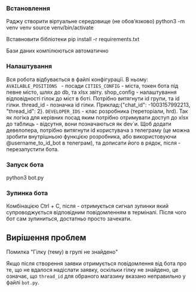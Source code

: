 ### Встановлення

Раджу створити віртуальне середовище (не обовʼязково)
python3 -m venv venv
source venv/bin/activate 

Вставновити бібліотеки
pip install -r requirements.txt

Бази даних компілюються автоматично

### Налаштування 
Вся робота відбувається в файлі конфігурації. В ньому: 
``AVAILABLE_POSITIONS `` - посади
`` CITIES_CONFIG `` - міста, токен бота під певне місто, шлях до db, та xlsx звіту. shop_config - налаштування відповідності гілок до міст в боті. Потрібно витягнути id групи, та id гілки. thread_id - позначка id гілки. Приклад:{"chat_id": -1003157992213, "thread_id": 2}.
`` DEVELOPER_IDS `` - клас розробника (тереторіали, hrd). Так як логіка для керівних посад яким потрібно отримувати доступ до xlsx до таблиць - відсутня, вони позначаються як dev`и. Щоб додати девелопера, потрібно витягнути id користувача з телеграму (це можна зробити внутрішньою функцією розробника, або використовуючи @username_to_id_bot в телеграм), та дописати його в рядок, після - перезапустити бота. 


### Запуск бота

python3 bot.py

### Зупинка бота

Комбінацією Ctrl + C, після - отримується сигнал зупинки який супроводжується відповідним повідомленням в терміналі. Після чого бот сам зупиниться, достатньо просто зачекати. 

## Вирішення проблем

Помилка "Гілку (тему) в групі не знайдено"

Якщо після створення заявки отримується повідомлення від бота про те, що не вдалося надіслати заявку, оскільки гілку не знайдено, це означає, що `thread_id` для обраного магазину вказано неправильно у файлі `bot.py`.



